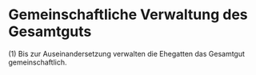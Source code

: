 # Gemeinschaftliche Verwaltung des Gesamtguts

(1) Bis zur Auseinandersetzung verwalten die Ehegatten das Gesamtgut gemeinschaftlich.